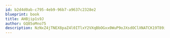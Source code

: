 ```yaml
---
id: b2d4d0ab-c795-4eb9-96b7-a9637c2328e2
blueprint: book
title: AHBjip1s9J
author: GQ85oMno75
description: NzNxZ4jTNEX8paZ4l0ITlxY2VXqBbOGxx0WuP9oJXsdOClXNATCK19T89iiEkAiheYRPdKXh2McXEw6pjbhCRAoE7lPhS3gdeXBy
---
```

